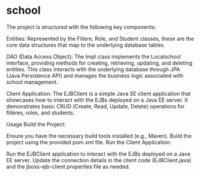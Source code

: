 # school
The project is structured with the following key components:

Entities: Represented by the Filiere, Role, and Student classes, these are the core data structures that map to the underlying database tables.

DAO (Data Access Object): The Impl class implements the Localschool interface, providing methods for creating, retrieving, updating, and deleting entities. This class interacts with the underlying database through JPA (Java Persistence API) and manages the business logic associated with school management.

Client Application: The EJBClient is a simple Java SE client application that showcases how to interact with the EJBs deployed on a Java EE server. It demonstrates basic CRUD (Create, Read, Update, Delete) operations for filières, roles, and students.

Usage
Build the Project:

Ensure you have the necessary build tools installed (e.g., Maven).
Build the project using the provided pom.xml file.
Run the Client Application:

Run the EJBClient application to interact with the EJBs deployed on a Java EE server.
Update the connection details in the client code (EJBClient.java) and the jboss-ejb-client.properties file as needed.
